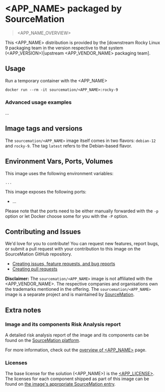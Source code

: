 # <APP_NAME> packaged by SourceMation

> <APP_NAME_OVERVIEW>

This <APP_NAME> distribution is provided by the [downstream Rocky
Linux 9 packaging team in the version respective to that system
(<APP_VERSION>)|upstream <APP_VENDOR_NAME> packaging
team].

## Usage

Run a temporary container with the <APP_NAME>

```
docker run --rm -it sourcemation/<APP_NAME>:rocky-9
```

### Advanced usage examples

...

## Image tags and versions

The `sourcemation/<APP_NAME>` image itself comes in two flavors: `debian-12`
and `rocky-9`. The tag `latest` refers to the Debian-based flavor.

## Environment Vars, Ports, Volumes

This image uses the following environment variables:

```
...
```

This image exposes the following ports: 

- ...

Please note that the ports need to be either manually forwarded with the
`-p` option or let Docker choose some for you with the `-P` option.

## Contributing and Issues

We'd love for you to contribute! You can request new features, report bugs, or
submit a pull request with your contribution to this image on the SourceMation
GitHub repository.

- [Creating issues, feature requests, and bug reports](https://github.com/SourceMation/images/issues/new/choose)
- [Creating pull requests](https://github.com/SourceMation/images/compare)

**Disclaimer:** The `sourcemation/<APP_NAME>` image is not affiliated with
the <APP_VENDOR_NAME>. The respective companies and
organisations own the trademarks mentioned in the offering. The
`sourcemation/<APP_NAME>` image is a separate project and is maintained by
[SourceMation](https://sourcemation.com).

## Extra notes

### Image and its components Risk Analysis report

A detailed risk analysis report of the image and its components can be
found on the [SourceMation
platform](<SOURCEMATION_LINK>).

For more information, check out the [overview of
<APP_NAME>](<APP_NAME_WEBSITE>) page.

### Licenses

The base license for the solution (<APP_NAME>) is the
[<APP_LICENSE>](<APP_LICENSE_URL>). The licenses for each component shipped as
part of this image can be found on [the image's appropriate SourceMation
entry](<SOURCEMATION_LINK>).
